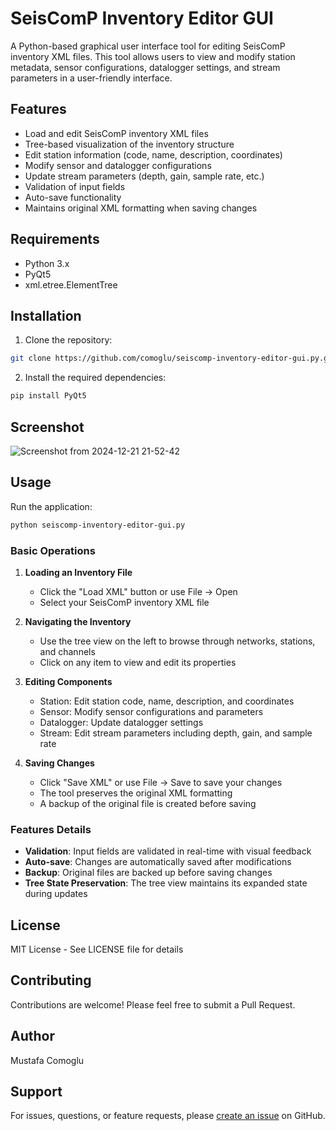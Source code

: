 # SeisComP Inventory Editor GUI

A Python-based graphical user interface tool for editing SeisComP inventory XML files. This tool allows users to view and modify station metadata, sensor configurations, datalogger settings, and stream parameters in a user-friendly interface.

## Features

- Load and edit SeisComP inventory XML files
- Tree-based visualization of the inventory structure
- Edit station information (code, name, description, coordinates)
- Modify sensor and datalogger configurations
- Update stream parameters (depth, gain, sample rate, etc.)
- Validation of input fields
- Auto-save functionality
- Maintains original XML formatting when saving changes

## Requirements

- Python 3.x
- PyQt5
- xml.etree.ElementTree

## Installation

1. Clone the repository:
```bash
git clone https://github.com/comoglu/seiscomp-inventory-editor-gui.py.git
```

2. Install the required dependencies:
```bash
pip install PyQt5
```
## Screenshot
![Screenshot from 2024-12-21 21-52-42](https://github.com/user-attachments/assets/000d6477-cc09-48b2-9de1-0565ed83c199)

## Usage

Run the application:
```bash
python seiscomp-inventory-editor-gui.py
```

### Basic Operations

1. **Loading an Inventory File**
   - Click the "Load XML" button or use File → Open
   - Select your SeisComP inventory XML file

2. **Navigating the Inventory**
   - Use the tree view on the left to browse through networks, stations, and channels
   - Click on any item to view and edit its properties

3. **Editing Components**
   - Station: Edit station code, name, description, and coordinates
   - Sensor: Modify sensor configurations and parameters
   - Datalogger: Update datalogger settings
   - Stream: Edit stream parameters including depth, gain, and sample rate

4. **Saving Changes**
   - Click "Save XML" or use File → Save to save your changes
   - The tool preserves the original XML formatting
   - A backup of the original file is created before saving

### Features Details

- **Validation**: Input fields are validated in real-time with visual feedback
- **Auto-save**: Changes are automatically saved after modifications
- **Backup**: Original files are backed up before saving changes
- **Tree State Preservation**: The tree view maintains its expanded state during updates

## License

MIT License - See LICENSE file for details

## Contributing

Contributions are welcome! Please feel free to submit a Pull Request.

## Author

Mustafa Comoglu

## Support

For issues, questions, or feature requests, please [create an issue](https://github.com/comoglu/seiscomp-inventory-editor-gui.py/issues) on GitHub.
